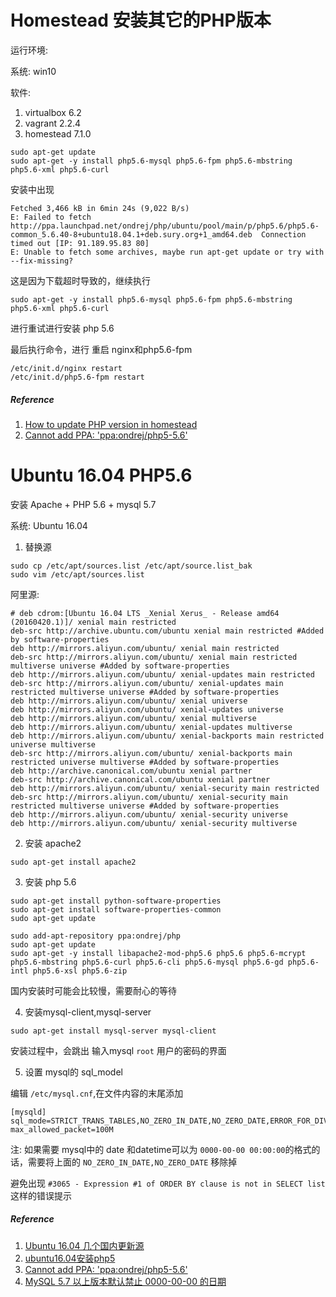 # Homestead 安装其它的PHP版本

运行环境:

系统: win10

软件: 

1. virtualbox 6.2
2. vagrant 2.2.4 
3. homestead 7.1.0 

```
sudo apt-get update
sudo apt-get -y install php5.6-mysql php5.6-fpm php5.6-mbstring php5.6-xml php5.6-curl
```

安装中出现
```
Fetched 3,466 kB in 6min 24s (9,022 B/s)                                                                                       
E: Failed to fetch http://ppa.launchpad.net/ondrej/php/ubuntu/pool/main/p/php5.6/php5.6-common_5.6.40-8+ubuntu18.04.1+deb.sury.org+1_amd64.deb  Connection timed out [IP: 91.189.95.83 80]
E: Unable to fetch some archives, maybe run apt-get update or try with --fix-missing?
```

这是因为下载超时导致的，继续执行

```
sudo apt-get -y install php5.6-mysql php5.6-fpm php5.6-mbstring php5.6-xml php5.6-curl
```

进行重试进行安装 php 5.6

最后执行命令，进行 重启 nginx和php5.6-fpm

```
/etc/init.d/nginx restart
/etc/init.d/php5.6-fpm restart
```

##### Reference

1. [How to update PHP version in homestead](https://stackoverflow.com/a/40103584)
2. [Cannot add PPA: 'ppa:ondrej/php5-5.6'](https://stackoverflow.com/a/40677790)



# Ubuntu 16.04 PHP5.6



安装 Apache + PHP 5.6 + mysql 5.7

系统: Ubuntu 16.04

1. 替换源

```
sudo cp /etc/apt/sources.list /etc/apt/source.list_bak
sudo vim /etc/apt/sources.list
```

阿里源:

```
# deb cdrom:[Ubuntu 16.04 LTS _Xenial Xerus_ - Release amd64 (20160420.1)]/ xenial main restricted
deb-src http://archive.ubuntu.com/ubuntu xenial main restricted #Added by software-properties
deb http://mirrors.aliyun.com/ubuntu/ xenial main restricted
deb-src http://mirrors.aliyun.com/ubuntu/ xenial main restricted multiverse universe #Added by software-properties
deb http://mirrors.aliyun.com/ubuntu/ xenial-updates main restricted
deb-src http://mirrors.aliyun.com/ubuntu/ xenial-updates main restricted multiverse universe #Added by software-properties
deb http://mirrors.aliyun.com/ubuntu/ xenial universe
deb http://mirrors.aliyun.com/ubuntu/ xenial-updates universe
deb http://mirrors.aliyun.com/ubuntu/ xenial multiverse
deb http://mirrors.aliyun.com/ubuntu/ xenial-updates multiverse
deb http://mirrors.aliyun.com/ubuntu/ xenial-backports main restricted universe multiverse
deb-src http://mirrors.aliyun.com/ubuntu/ xenial-backports main restricted universe multiverse #Added by software-properties
deb http://archive.canonical.com/ubuntu xenial partner
deb-src http://archive.canonical.com/ubuntu xenial partner
deb http://mirrors.aliyun.com/ubuntu/ xenial-security main restricted
deb-src http://mirrors.aliyun.com/ubuntu/ xenial-security main restricted multiverse universe #Added by software-properties
deb http://mirrors.aliyun.com/ubuntu/ xenial-security universe
deb http://mirrors.aliyun.com/ubuntu/ xenial-security multiverse
```

2. 安装 apache2

```
sudo apt-get install apache2
```

3. 安装 php 5.6

```
sudo apt-get install python-software-properties
sudo apt-get install software-properties-common
sudo apt-get update

sudo add-apt-repository ppa:ondrej/php
sudo apt-get update
sudo apt-get -y install libapache2-mod-php5.6 php5.6 php5.6-mcrypt php5.6-mbstring php5.6-curl php5.6-cli php5.6-mysql php5.6-gd php5.6-intl php5.6-xsl php5.6-zip
```

国内安装时可能会比较慢，需要耐心的等待


4. 安装mysql-client,mysql-server

```
sudo apt-get install mysql-server mysql-client
```

安装过程中，会跳出 输入mysql `root` 用户的密码的界面

5. 设置 mysql的 sql_model

编辑 `/etc/mysql.cnf`,在文件内容的末尾添加

```
[mysqld]
sql_mode=STRICT_TRANS_TABLES,NO_ZERO_IN_DATE,NO_ZERO_DATE,ERROR_FOR_DIVISION_BY_ZERO,NO_AUTO_CREATE_USER,NO_ENGINE_SUBSTITUTION
max_allowed_packet=100M
```



注: 如果需要 mysql中的 date 和datetime可以为 `0000-00-00 00:00:00`的格式的话，需要将上面的 `NO_ZERO_IN_DATE,NO_ZERO_DATE` 移除掉



避免出现 `#3065 - Expression #1 of ORDER BY clause is not in SELECT list` 这样的错误提示


##### Reference

1. [Ubuntu 16.04 几个国内更新源](https://www.cnblogs.com/bovenson/p/5752213.html)
2. [ubuntu16.04安装php5](https://www.cnblogs.com/yxhblogs/p/5842568.html)
3. [Cannot add PPA: 'ppa:ondrej/php5-5.6'](https://stackoverflow.com/a/40677790)
4. [MySQL 5.7 以上版本默认禁止 0000-00-00 的日期](https://www.cnblogs.com/dannyyao/p/8126193.html)